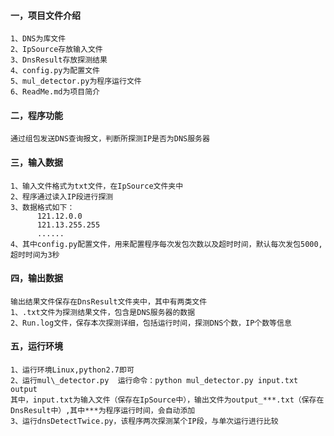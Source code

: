 #### 一，项目文件介绍
	1、DNS为库文件
	2、IpSource存放输入文件
	3、DnsResult存放探测结果
	4、config.py为配置文件
	5、mul_detector.py为程序运行文件
	6、ReadMe.md为项目简介

#### 二，程序功能
	通过组包发送DNS查询报文，判断所探测IP是否为DNS服务器

#### 三，输入数据
	1、输入文件格式为txt文件，在IpSource文件夹中
	2、程序通过读入IP段进行探测
	3、数据格式如下：
	      121.12.0.0 
	      121.13.255.255
	      ......
	4、其中config.py配置文件，用来配置程序每次发包次数以及超时时间，默认每次发包5000,超时时间为3秒

#### 四，输出数据
	输出结果文件保存在DnsResult文件夹中，其中有两类文件
	1、.txt文件为探测结果文件，包含是DNS服务器的数据
	2、Run.log文件，保存本次探测详细，包括运行时间，探测DNS个数，IP个数等信息

#### 五，运行环境
	1、运行环境Linux,python2.7即可
	2、运行mul\_detector.py  运行命令：python mul_detector.py input.txt output
	其中，input.txt为输入文件（保存在IpSource中），输出文件为output_***.txt（保存在DnsResult中）,其中***为程序运行时间，会自动添加
	3、运行dnsDetectTwice.py，该程序两次探测某个IP段，与单次运行进行比较
